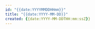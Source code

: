 ```yaml
---
id: "{{date:YYYYMMDDHHmm}}"
title: "{{date:YYYY-MM-DD}}"
created: {{date:YYYY-MM-DDTHH:mm:ssZ}}
---
```

